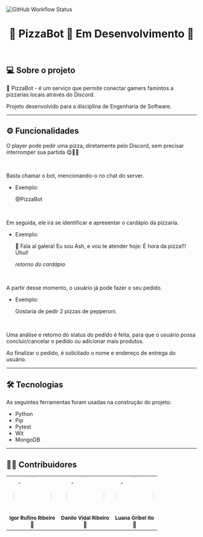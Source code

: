 ![GitHub Workflow Status](https://img.shields.io/github/workflow/status/dmax101/pizzabot/pizzaBot_test)

<h1 align="center"> 
	 🍕 PizzaBot 🍕 Em Desenvolvimento 🚀 
</h1>

<br>

## 💻 Sobre o projeto

  🍕 PizzaBot - é um serviço que permite conectar gamers famintos a pizzarias locais através do Discord.

  Projeto desenvolvido para a disciplina de Engenharia de Software.

---

## ⚙️ Funcionalidades

 O player pode pedir uma pizza, diretamente pelo Discord, sem precisar interromper sua partida 😋👾🍕
 
 <br>
 
 Basta chamar o bot, mencionando-o no chat do server.
 
- Exemplo: 
 
	 @PizzaBot
	 
<br>
 
 Em seguida, ele irá se identificar e apresentar o cardápio da pizzaria.
 
- Exemplo: 
 
	 :pizza: Fala aí galera! Eu sou Ash, e vou te atender hoje: É hora da pizza!!! Uhul! 

	 *retorno do cardápio*
	 
<br>
	 
 
 A partir desse momento, o usuário já pode fazer o seu pedido.
 
 - Exemplo:

	Gostaria de pedir 2 pizzas de pepperoni.
	
<br>
	
	
Uma análise e retorno do status do pedido é feita, para que o usuário possa concluir/cancelar o pedido ou adicionar mais produtos.

Ao finalizar o pedido, é solicitado o nome e endereço de entrega do usuário.
 


 ---


## 🛠 Tecnologias

As seguintes ferramentas foram usadas na construção do projeto:

  - Python
  - Pip
  - Pytest
  - Wit
  - MongoDB
  


---

## 👨‍💻 Contribuidores

  <table>
  <tr>
  <td align="center"><img style="border-radius: 50%;" src="https://avatars.githubusercontent.com/u/40177904?v=4" width="100px;" alt=""/><br /><sub><b>Igor Rufino Ribeiro</b></sub><br />👾</td>

  <td align="center"><img style="border-radius: 50%;" src="https://avatars.githubusercontent.com/u/8492524?v=4" width="100px;" alt=""/><br /><sub><b>Danilo Vidal Ribeiro</b></sub><br />👾</td>

  <td align="center"><img style="border-radius: 50%;" src="https://avatars.githubusercontent.com/u/76191273?v=4" width="100px;" alt=""/><br /><sub><b>Luana Gribel Ito</b></sub><br />👾</td>

</tr>
<table>

